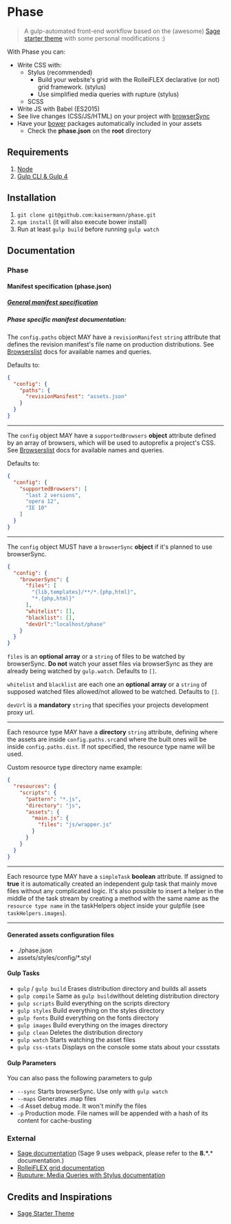# Phase

> A gulp-automated front-end workflow based on the (awesome) [Sage starter theme](https://github.com/roots/sage) with some personal modifications :)

With Phase you can:
* Write CSS with:
  * Stylus (recommended)
    * Build your website's grid with the RolleiFLEX declarative (or not) grid framework. (stylus)
    * Use simplified media queries with rupture (stylus)
  * SCSS
* Write JS with Babel (ES2015)
* See live changes (CSS/JS/HTML) on your project with [browserSync](https://www.browsersync.io/)
* Have your [bower](https://bower.io/) packages automatically included in your assets
  * Check the **phase.json** on the **root** directory

## Requirements

1. [Node](https://nodejs.org/en/download/)
2. [Gulp CLI & Gulp 4](https://www.liquidlight.co.uk/blog/article/how-do-i-update-to-gulp-4/)

## Installation

1. `git clone git@github.com:kaisermann/phase.git`
2. `npm install` (it will also execute bower install)
3. Run at least `gulp build` before running `gulp watch`

## Documentation

### Phase

#### Manifest specification (phase.json)

##### [General manifest specification](https://github.com/kaisermann/asset-builder/blob/master/manifest.md)

##### Phase specific manifest documentation:

The `config.paths` object MAY have a `revisionManifest` `string` attribute that defines the revision manifest's file name on production distributions. See [Browserslist](https://github.com/ai/browserslist#queries) docs for available names and queries.

Defaults to:
```json
{
  "config": {
    "paths": {
      "revisionManifest": "assets.json"
    }
  }
}
```

* * *

The `config` object MAY have a `supportedBrowsers` **object** attribute defined by an array of browsers, which will be used to autoprefix a project's CSS. See [Browserslist](https://github.com/ai/browserslist#queries) docs for available names and queries.

Defaults to:
```json
{
  "config": {
    "supportedBrowsers": [
      "last 2 versions",
      "opera 12",
      "IE 10"
    ]
  }
}
```

* * *

The `config` object MUST have a `browserSync` **object** if it's planned to use browserSync.

```json
{
  "config": {
    "browserSync": {
      "files": [
        "{lib,templates}/**/*.{php,html}",
        "*.{php,html}"
      ],
      "whitelist": [],
      "blacklist": [],
      "devUrl":"localhost/phase"
    }
  }
}
```

`files` is an **optional** **array** or a `string` of files to be watched by browserSync. **Do not** watch your asset files via browserSync as they are already being watched by `gulp.watch`. Defaults to `[]`.

`whitelist` and `blacklist` are each one an **optional** **array** or a `string` of supposed watched files allowed/not allowed to be watched. Defaults to `[]`.

`devUrl` is a **mandatory** `string` that specifies your projects development proxy url.

 * * *

Each resource type MAY have a **directory** `string` attribute, defining where the assets are inside `config.paths.src`and where the built ones will be inside `config.paths.dist`. If not specified, the resource type name will be used.

Custom resource type directory name example:

```json
{
  "resources": {
    "scripts": {
      "pattern": "*.js",
      "directory": "js",
      "assets": {
        "main.js": {
          "files": "js/wrapper.js"
        }
      }
    }
  }
}
```

* * *

Each resource type MAY have a `simpleTask` **boolean** attribute. If assigned to **true** it is automatically created an independent gulp task that mainly move files without any complicated logic. It's also possible to insert a helper in the middle of the task stream by creating a method with the same name as the `resource type name` in the taskHelpers object inside your gulpfile (see `taskHelpers.images`).

* * *

#### Generated assets configuration files
* ./phase.json
* assets/styles/config/*.styl

#### Gulp Tasks

* `gulp` / `gulp build` Erases distribution directory and builds all assets
* `gulp compile` Same as `gulp build`without deleting distribution directory
* `gulp scripts` Build everything on the scripts directory
* `gulp styles` Build everything on the styles directory
* `gulp fonts` Build everything on the fonts directory
* `gulp images` Build everything on the images directory
* `gulp clean` Deletes the distribution directory
* `gulp watch` Starts watching the asset files
* `gulp css-stats` Displays on the console some stats about your cssstats

#### Gulp Parameters

You can also pass the following parameters to gulp

* `--sync` Starts browserSync. Use only with `gulp watch`
* `--maps` Generates .map files
* `-d` Asset debug mode. It won't minify the files
* `-p` Production mode. File names will be appended with a hash of its content for cache-busting

### External
* [Sage documentation](https://github.com/roots/sage/) (Sage 9 uses webpack, please refer to the **8.\*.*** documentation.)
* [RolleiFLEX grid documentation](http://kaisermann.github.io/rolleiflex/)
* [Ruputure: Media Queries with Stylus documentation](http://jescalan.github.io/rupture/)

## Credits and Inspirations

* [Sage Starter Theme](https://github.com/roots/sage/)
